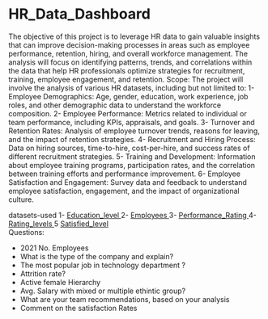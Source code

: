 # HR_Data_Dashboard
The objective of this project is to leverage HR data to gain valuable insights that can improve decision-making processes in areas such as employee performance, retention, hiring, and overall workforce management. The analysis will focus on identifying patterns, trends, and correlations within the data that help HR professionals  optimize strategies for recruitment, training, employee engagement, and retention.
Scope: The project will involve the analysis of various HR datasets, including but not limited to:
1- Employee Demographics: Age, gender, education, work experience, job roles, and other demographic data to understand the workforce composition.
2- Employee Performance: Metrics related to individual or team performance, including KPIs, appraisals, and goals.
3- Turnover and Retention Rates: Analysis of employee turnover trends, reasons for leaving, and the impact of retention strategies.
4- Recruitment and Hiring Process: Data on hiring sources, time-to-hire, cost-per-hire, and success rates of different recruitment strategies.
5- Training and Development: Information about employee training programs, participation rates, and the correlation between training efforts and performance improvement.
6- Employee Satisfaction and Engagement: Survey data and feedback to understand employee satisfaction, engagement, and the impact of organizational culture.

datasets-used
1- <a href="https://github.com/bahaaeldein11/HR_Data_Dashboard/blob/main/EducationLevel.csv"> Education_level </a>
2-  <a href="https://github.com/bahaaeldein11/HR_Data_Dashboard/blob/main/Employee.csv"> Employees </a>
3- <a href="https://github.com/bahaaeldein11/HR_Data_Dashboard/blob/main/PerformanceRating.csv"> Performance_Rating </a>
4- <a href="https://github.com/bahaaeldein11/HR_Data_Dashboard/blob/main/RatingLevel.csv"> Rating_levels </a>
5  <a href="https://github.com/bahaaeldein11/HR_Data_Dashboard/blob/main/SatisfiedLevel.csv"> Satisfied_level </a>
<br>
Questions:
- 2021 No. Employees
- What is the type of the company and explain?
- The most popular job in technology department ?
- Attrition rate? 
- Active female Hierarchy 
- Avg. Salary with mixed or multiple ethintic group?
- What are your team recommendations, based on your analysis 
- Comment on the satisfaction Rates
